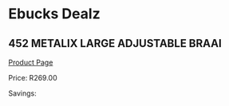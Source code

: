 
# Ebucks Dealz
## 452 METALIX LARGE ADJUSTABLE BRAAI
[Product Page](https://www.ebucks.com/web/shop/productSelected.do?prodId=1187295983&catId=714965764)

Price: R269.00

Savings: 


	